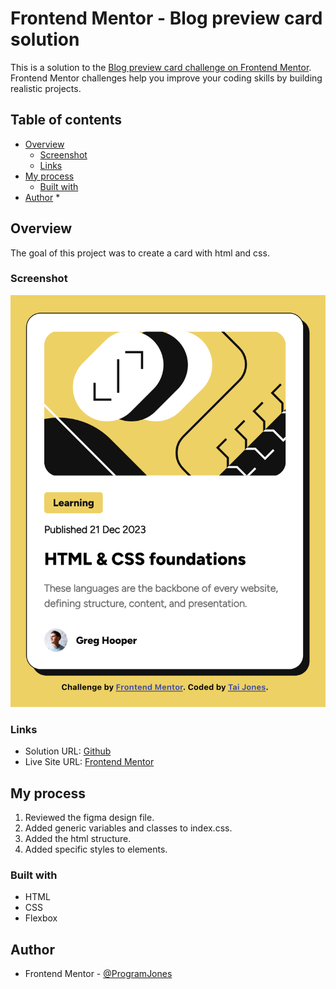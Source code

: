 # Frontend Mentor - Blog preview card solution

This is a solution to the [Blog preview card challenge on Frontend Mentor](https://www.frontendmentor.io/challenges/blog-preview-card-ckPaj01IcS). Frontend Mentor challenges help you improve your coding skills by building realistic projects.

## Table of contents

- [Overview](#overview)
  - [Screenshot](#screenshot)
  - [Links](#links)
- [My process](#my-process)
  - [Built with](#built-with)
- [Author](#author) \*

## Overview

The goal of this project was to create a card with html and css.

### Screenshot

![](./screenshots/Card.png)

### Links

- Solution URL: [Github](https://github.com/ProgramJones/Blog-Preview-Card)
- Live Site URL: [Frontend Mentor](https://www.frontendmentor.io/profile/ProgramJones)

## My process

1. Reviewed the figma design file.
2. Added generic variables and classes to index.css.
3. Added the html structure.
4. Added specific styles to elements.

### Built with

- HTML
- CSS
- Flexbox

## Author

- Frontend Mentor - [@ProgramJones](https://www.frontendmentor.io/profile/ProgramJones)
